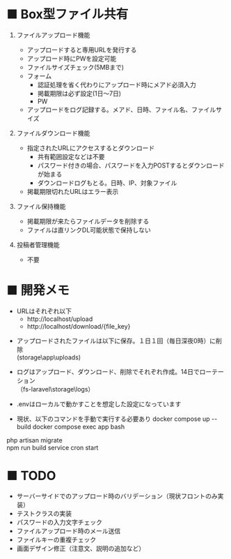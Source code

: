 # ■ Box型ファイル共有  
1. ファイルアップロード機能  
    - アップロードすると専用URLを発行する
    - アップロード時にPWを設定可能
    - ファイルサイズチェック(5MBまで)
    - フォーム    
        - 認証処理を省く代わりにアップロード時にメアド必須入力
        - 掲載期限は必ず設定(1日～7日)    
        - PW
    - アップロードをログ記録する。メアド、日時、ファイル名、ファイルサイズ

2. ファイルダウンロード機能
    - 指定されたURLにアクセスするとダウンロード    
        - 共有範囲設定などは不要    
        - パスワード付きの場合、パスワードを入力POSTするとダウンロードが始まる    
        - ダウンロードログもとる。日時、IP、対象ファイル
    - 掲載期限切れたURLはエラー表示

3. ファイル保持機能
    - 掲載期限が来たらファイルデータを削除する
    - ファイルは直リンクDL可能状態で保持しない

4. 投稿者管理機能
    - 不要

# ■ 開発メモ
* URLはそれぞれ以下
  - http://localhost/upload
  - http://localhost/download/{file_key}

- アップロードされたファイルは以下に保存。１日１回（毎日深夜0時）に削除  
(storage\app\uploads)

- ログはアップロード、ダウンロード、削除でそれぞれ作成。14日でローテーション  
（fs-laravel\storage\logs）

- .envはローカルで動かすことを想定した設定になっています

- 現状、以下のコマンドを手動で実行する必要あり
docker compose up --build
docker compose exec app bash  

php artisan migrate  
npm run build
service cron start  

# ■ TODO
- サーバーサイドでのアップロード時のバリデーション（現状フロントのみ実装）
- テストクラスの実装
- パスワードの入力文字チェック
- ファイルアップロード時のメール送信
- ファイルキーの重複チェック
- 画面デザイン修正（注意文、説明の追加など）